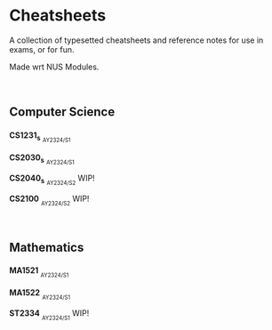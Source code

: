 # Cheatsheets
A collection of typesetted cheatsheets and reference notes for use in exams, or for fun. 

Made wrt NUS Modules.

<br/>

## Computer Science
**CS1231<sub>s<sub>** <sub><sub>AY2324/S1</sub></sub> <a href="Archives/CS1231_RefNotes_Midterms.pdf"><img  src="https://img.shields.io/badge/midterms-blue"  height="17"  /></a>  <a href="Archives/CS1231_RefNotes_Finals.pdf"><img  src="https://img.shields.io/badge/finals-red"  height="17"  /></a>

**CS2030<sub>s<sub>** <sub><sub>AY2324/S1</sub></sub> <a href="Archives/CS2030_RefNotes_Midterms.pdf"><img  src="https://img.shields.io/badge/midterms-blue"  height="17"  /></a> <a href="Archives/CS2030_RefNotes_Finals.pdf"><img  src="https://img.shields.io/badge/finals-red"  height="17"  /></a> <a href="Archives/CS2030_CodeLibrary.pdf"><img  src="https://img.shields.io/badge/PE-purple"  height="17"  /></a>

**CS2040<sub>s<sub>** <sub><sub>AY2324/S2</sub></sub> WIP!

**CS2100** <sub><sub>AY2324/S2</sub></sub> WIP!

<br/>

## Mathematics
**MA1521** <sub><sub>AY2324/S1</sub></sub> <a href="Archives/MA1521_Cheatsheet_Finals.pdf"><img  src="https://img.shields.io/badge/finals-red"  height="17"  /></a>

**MA1522** <sub><sub>AY2324/S1</sub></sub> <a href="Archives/MA1522_RefNotes_Midterms.pdf"><img  src="https://img.shields.io/badge/midterms-blue"  height="17"  /></a> <a href="Archives/MA1522_RefNotes_Finals.pdf"><img  src="https://img.shields.io/badge/finals-red"  height="17"  /></a>

**ST2334** <sub><sub>AY2324/S1</sub></sub> WIP!


